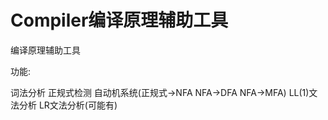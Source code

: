 # Compiler编译原理辅助工具
  编译原理辅助工具
  
  功能:
  
  词法分析 正规式检测 自动机系统(正规式->NFA NFA->DFA NFA->MFA) LL(1)文法分析 LR文法分析(可能有)
